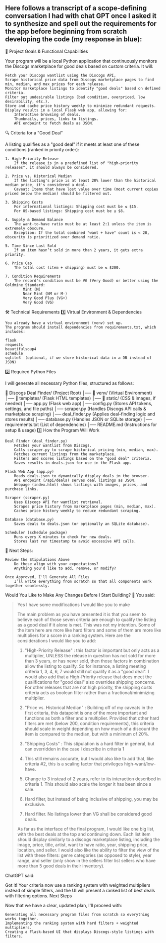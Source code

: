 ## Here follows a transcript of a scope-defining conversation I had with chat GPT once I asked it to synthesize and spell out the requirements for the app before beginning from scratch developing the code (my response in blue):

📌 Project Goals & Functional Capabilities

Your program will be a local Python application that continuously monitors the Discogs marketplace for good deals based on custom criteria. It will:

    Fetch your Discogs wantlist using the Discogs API.
    Scrape historical price data from Discogs marketplace pages to find min, median, and max prices for each release.
    Monitor marketplace listings to identify "good deals" based on defined criteria.
    Filter out undesirable listings (bad condition, overpriced, low desirability, etc.).
    Store and cache price history weekly to minimize redundant requests.
    Display results in a local Flask web app, allowing for:
        Interactive browsing of deals.
        Thumbnails, prices, links to listings.
        API endpoint to fetch deals as JSON.

🔍 Criteria for a "Good Deal"

A listing qualifies as a "good deal" if it meets at least one of these conditions (ranked in priority order):

    1. High-Priority Release
        If the release is in a predefined list of "high-priority releases", it should always be considered.

    2. Price vs. Historical Median
        If the listing's price is at least 20% lower than the historical median price, it's considered a deal.
        Caveat: Items that have lost value over time (most current copies priced below the median) should be filtered out.

    3. Shipping Costs
        For international listings: Shipping cost must be ≤ $15.
        For US-based listings: Shipping cost must be ≤ $8.

    4. Supply & Demand Balance
        The want-to-have ratio must be at least 2:1 unless the item is extremely obscure.
        Exception: If the total combined "want + have" count is < 20, obscurity is prioritized over demand ratio.

    5. Time Since Last Sold
        If an item hasn’t sold in more than 2 years, it gets extra priority.

    6. Price Cap
        The total cost (item + shipping) must be ≤ $200.

    7. Condition Requirements
        The record's condition must be VG (Very Good) or better using the Goldmine Standard:
            Mint (M)
            Near Mint (NM or M-)
            Very Good Plus (VG+)
            Very Good (VG)

🛠 Technical Requirements
1️⃣ Virtual Environment & Dependencies

    You already have a virtual environment (venv) set up.
    The program should install dependencies from requirements.txt, which includes:

    flask
    requests
    beautifulsoup4
    schedule
    sqlite3  (optional, if we store historical data in a DB instead of JSON)

2️⃣ Required Python Files

I will generate all necessary Python files, structured as follows:

📁 Discogs Deal Finder/ (Project Root)
│── 📂 venv/ (Virtual Environment)
│── 📂 templates/ (Flask HTML templates)
│── 📂 static/ (CSS & images, if needed)
│── app.py (Flask web app)
│── config.py (Stores API tokens, settings, and file paths)
│── scraper.py (Handles Discogs API calls & marketplace scraping)
│── deal_finder.py (Applies deal-finding logic and stores results)
│── database.py (Handles JSON or SQLite storage)
│── requirements.txt (List of dependencies)
│── README.md (Instructions for setup & usage)
3️⃣ How the Program Will Work

    Deal Finder (deal_finder.py)
        Fetches your wantlist from Discogs.
        Calls scraper.py to scrape historical pricing (min, median, max).
        Fetches current listings from the marketplace.
        Filters and scores listings based on the "good deal" criteria.
        Saves results in deals.json for use in the Flask app.

    Flask Web App (app.py)
        Reads deals.json to dynamically display deals in the browser.
        API endpoint (/api/deals) serves deal listings as JSON.
        Webpage (index.html) shows listings with images, prices, and purchase links.

    Scraper (scraper.py)
        Uses Discogs API for wantlist retrieval.
        Scrapes price history from marketplace pages (min, median, max).
        Caches price history weekly to reduce redundant scraping.

    Database (database.py)
        Saves deals to deals.json (or optionally an SQLite database).

    Scheduler (schedule package)
        Runs every X minutes to check for new deals.
        Stores last run timestamp to avoid excessive API calls.

🚀 Next Steps:

    Review the Stipulations Above
        Do these align with your expectations?
        Anything you'd like to add, remove, or modify?

    Once Approved, I'll Generate All Files
        I’ll write everything from scratch so that all components work together seamlessly.

Would You Like to Make Any Changes Before I Start Building? 🚀
You said:

> Yes I have some modifications I would like you to make
>
> The main problem as you have presented it is that you seem to believe each of those seven criteria are enough to qualify the listing as a good deal if it alone is met. This was not my intention. Some of the item here are more like hard filters and some of them are more like multipliers for a score in a ranking system. Here are the considerations I would like you to add:
>
> 1. "High-Priority Release" : this factor is important but only acts as a multiplier, UNLESS the release in question has not sold for more than 3 years, or has never sold, then those factors in combination allow the listing to qualify. So for instance, a listing meeting criteria 1, 3, 4, 6, 7 would still not qualify it as a "good deal". I would also add that a High-Priority release that does meet the qualifications for "good deal" also overrides shipping concerns. For other releases that are not high priority, the shipping costs criteria acts as boolean filter rather than a fractional/minimizing multiplier.
>
> 2. "Price vs. Historical Median" : Building off of my caveats in the first criteria, this datapoint is one of the more important and functions as both a filter and a multiplier. Provided that other hard filters are met (below 200, condition requirements), this criteria should scale in weight depending on how much of a discount the item is compared to the median, but with a minimum of 20%.
>
> 3. "Shipping Costs" : This stipulation is a hard filter in general, but can overridden in the case I describe in criteria 1
>
> 4. This still remains accurate, but I would also like to add that, like criteria #2, this is a scaling factor that privileges high-want/low-have.
>
> 5. Change to 3 instead of 2 years, refer to its interaction described in criteria 1. This should also scale the longer it has been since a sale.
>
> 6. Hard filter, but instead of being inclusive of shipping, you may be exclusive.
>
> 7. Hard filter. No listings lower than VG shall be considered good deals.
>
> As far as the interface of the final program, I would like one big list, with the best deals at the top and continuing down. Each list item should display similarly to a discogs marketplace listing, including the image, price, title, artist, want to have ratio, year, shipping price, location, and seller. I would also like the ability to filter the view of the list with these filters: genre categories (as opposed to style), year range, and seller (only show in the sellers filter list sellers who have more than 5 good deals in their inventory).

ChatGPT said:

Got it! Your criteria now use a ranking system with weighted multipliers instead of simple filters, and the UI will present a ranked list of best deals with filtering options.
Next Steps

Now that we have a clear, updated plan, I'll proceed with:

    Generating all necessary program files from scratch so everything works together.
    Implementing the ranking system with hard filters + weighted multipliers.
    Creating a Flask-based UI that displays Discogs-style listings with filters.